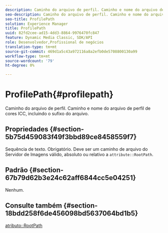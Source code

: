 ```yaml
---
description: Caminho do arquivo de perfil. Caminho e nome do arquivo de perfil de cores ICC, incluindo o sufixo do arquivo.
seo-description: Caminho do arquivo de perfil. Caminho e nome do arquivo de perfil de cores ICC, incluindo o sufixo do arquivo.
seo-title: ProfilePath
solution: Experience Manager
title: ProfilePath
uuid: 82fd2cee-ad15-4dd3-8864-9976470fc847
feature: Dynamic Media Classic, SDK/API
role: Desenvolvedor,Profissional de negócios
translation-type: tm+mt
source-git-commit: 469d1a5c43a972116a8a2efb0de5708800130a99
workflow-type: tm+mt
source-wordcount: '79'
ht-degree: 0%

---
```



# ProfilePath{#profilepath}

Caminho do arquivo de perfil. Caminho e nome do arquivo de perfil de cores ICC, incluindo o sufixo do arquivo.

## Propriedades {#section-5b75d459083f49f3bbd89ce8458559f7}

Sequência de texto. Obrigatório. Deve ser um caminho de arquivo do Servidor de Imagens válido, absoluto ou relativo a `attribute::RootPath`.

## Padrão {#section-67b79d62b3e24c62aff6844cc5e04251}

Nenhum.

## Consulte também {#section-18bdd258f6de456098bd5637064bd1b5}

[atributo::RootPath](../../../../../ir-api/material-cat/image-rendering-api-ref/c-ir-material-catalog/c-ir-attributes-reference/r-ir-rootpath.md#reference-a4d7c96b62e14fcbad1740c702f160f3)
